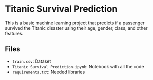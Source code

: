 # Titanic Survival Prediction

This is a basic machine learning project that predicts if a passenger survived the Titanic disaster using their age, gender, class, and other features.

## Files

- `train.csv`: Dataset
- `Titanic_Survival_Prediction.ipynb`: Notebook with all the code
- `requirements.txt`: Needed libraries

